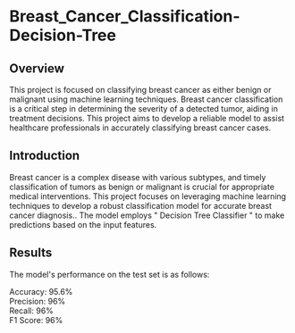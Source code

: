 # Breast_Cancer_Classification-Decision-Tree

## Overview
This project is focused on classifying breast cancer as either benign or malignant using machine learning techniques. Breast cancer classification is a critical step in determining the severity of a detected tumor, aiding in treatment decisions. This project aims to develop a reliable model to assist healthcare professionals in accurately classifying breast cancer cases.

## Introduction
Breast cancer is a complex disease with various subtypes, and timely classification of tumors as benign or malignant is crucial for appropriate medical interventions. This project focuses on leveraging machine learning techniques to develop a robust classification model for accurate breast cancer diagnosis.. The model employs " Decision Tree Classifier " to make predictions based on the input features.

## Results
The model's performance on the test set is as follows:

Accuracy: 95.6%  
Precision: 96%  
Recall: 96%  
F1 Score: 96%  
